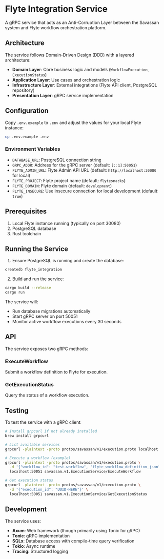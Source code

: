 # Flyte Integration Service

A gRPC service that acts as an Anti-Corruption Layer between the Savassan system and Flyte workflow orchestration platform.

## Architecture

The service follows Domain-Driven Design (DDD) with a layered architecture:

- **Domain Layer**: Core business logic and models (`WorkflowExecution`, `ExecutionStatus`)
- **Application Layer**: Use cases and orchestration logic
- **Infrastructure Layer**: External integrations (Flyte API client, PostgreSQL repository)
- **Presentation Layer**: gRPC service implementation

## Configuration

Copy `.env.example` to `.env` and adjust the values for your local Flyte instance:

```bash
cp .env.example .env
```

### Environment Variables

- `DATABASE_URL`: PostgreSQL connection string
- `GRPC_ADDR`: Address for the gRPC server (default: `[::1]:50051`)
- `FLYTE_ADMIN_URL`: Flyte Admin API URL (default: `http://localhost:30080` for local)
- `FLYTE_PROJECT`: Flyte project name (default: `flytesnacks`)
- `FLYTE_DOMAIN`: Flyte domain (default: `development`)
- `FLYTE_INSECURE`: Use insecure connection for local development (default: `true`)

## Prerequisites

1. Local Flyte instance running (typically on port 30080)
2. PostgreSQL database
3. Rust toolchain

## Running the Service

1. Ensure PostgreSQL is running and create the database:
```bash
createdb flyte_integration
```

2. Build and run the service:
```bash
cargo build --release
cargo run
```

The service will:
- Run database migrations automatically
- Start gRPC server on port 50051
- Monitor active workflow executions every 30 seconds

## API

The service exposes two gRPC methods:

### ExecuteWorkflow
Submit a workflow definition to Flyte for execution.

### GetExecutionStatus
Query the status of a workflow execution.

## Testing

To test the service with a gRPC client:

```bash
# Install grpcurl if not already installed
brew install grpcurl

# List available services
grpcurl -plaintext -proto protos/savassan/v1/execution.proto localhost:50051 list

# Execute a workflow (example)
grpcurl -plaintext -proto protos/savassan/v1/execution.proto \
  -d '{"workflow_id": "test-workflow", "flyte_workflow_definition_json": "{}"}' \
  localhost:50051 savassan.v1.ExecutionService/ExecuteWorkflow

# Get execution status
grpcurl -plaintext -proto protos/savassan/v1/execution.proto \
  -d '{"execution_id": "UUID-HERE"}' \
  localhost:50051 savassan.v1.ExecutionService/GetExecutionStatus
```

## Development

The service uses:
- **Axum**: Web framework (though primarily using Tonic for gRPC)
- **Tonic**: gRPC implementation
- **SQLx**: Database access with compile-time query verification
- **Tokio**: Async runtime
- **Tracing**: Structured logging
